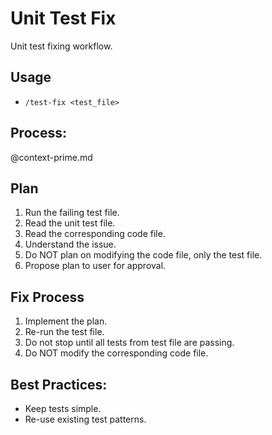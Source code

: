 # Unit Test Fix

Unit test fixing workflow.

## Usage
- `/test-fix <test_file>`

## Process:

@context-prime.md

## Plan
1. Run the failing test file.
2. Read the unit test file.
3. Read the corresponding code file.
4. Understand the issue.
5. Do NOT plan on modifying the code file, only the test file.
5. Propose plan to user for approval.

## Fix Process
1. Implement the plan.
2. Re-run the test file.
3. Do not stop until all tests from test file are passing.
4. Do NOT modify the corresponding code file.

## Best Practices:
- Keep tests simple.
- Re-use existing test patterns.
